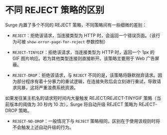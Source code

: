 不同 REJECT 策略的区别
===============

Surge 内置了多个不同的 REJECT 策略，不同策略间有一些细微的差别：

*   `REJECT`：拒绝该请求，当连接类型为 HTTP 时，会返回一个错误页面。（该行为可被 `show-error-page-for-reject` 参数控制）
    
*   `REJECT-TINYGIF`：拒绝该请求，当连接类型为 HTTP 时，返回一个 1px 的 GIF 图片响应。若为其他类型连接则直接断开。该策略主要用于 Web 广告屏蔽。
    
*   `REJECT-DROP`：拒绝该请求，与 `REJECT` 不同的是，该策略将静默抛弃请求。因为部分程序有着十分暴力的重试逻辑，在连接失败后会立刻进行重试，导致请求风暴，这将严重浪费系统资源。
    

如果发往某主机名的请求短时间内大量触发 REJECT/REJECT-TINYGIF 策略（当前版本的阈值为 30 秒内 10 次），Surge 将自动升级 REJECT 策略为 REJECT-DROP 策略。

*   `REJECT-NO-DROP`：一般情况下与 `REJECT` 策略相同，区别在于使用该规则时将不会触发上述自动升级的行为。